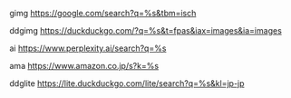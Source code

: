 gimg
https://google.com/search?q=%s&tbm=isch

ddgimg
https://duckduckgo.com/?q=%s&t=fpas&iax=images&ia=images

ai
https://www.perplexity.ai/search?q=%s

ama
https://www.amazon.co.jp/s?k=%s

ddglite
https://lite.duckduckgo.com/lite/search?q=%s&kl=jp-jp
